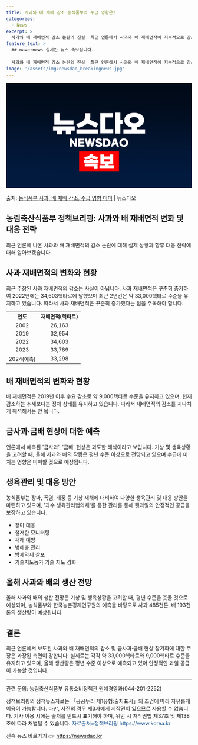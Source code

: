 ```yaml
---
title: 사과와 배 재배 감소 농식품부의 수급 영향은?
categories:
  - News
excerpt: >
  사과와 배 재배면적 감소 논란의 진실  최근 언론에서 사과와 배 재배면적이 지속적으로 감소하고 있다는 보도가…
feature_text: >
  ## navernews 실시간 뉴스 속보입니다.

  사과와 배 재배면적 감소 논란의 진실  최근 언론에서 사과와 배 재배면적이 지속적으로 감소하고 있다는 보도가…
image: '/assets/img/newsdao_breakingnews.jpg'
---
```


![뉴스다오 속보](/assets/img/newsdao_breakingnews.jpg)

<p>출처: <a href="https://newsdao.kr/4514" rel="dofollow">농식품부 사과, 배 재배 감소, 수급 영향 미미</a> | 뉴스다오</p>

<h2>농림축산식품부 정책브리핑: 사과와 배 재배면적 변화 및 대응 전략</h2>

<p data-ke-size="size16">최근 언론에 나온 사과와 배 재배면적의 감소 논란에 대해 실제 상황과 향후 대응 전략에 대해 알아보겠습니다. </p>

<h2 data-ke-size="size26">사과 재배면적의 변화와 현황</h2>

<p data-ke-size="size16">최근 주장된 사과 재배면적의 감소는 사실이 아닙니다. 사과 재배면적은 꾸준히 증가하여 2022년에는 34,603헥타르에 달했으며 최근 2년간은 약 33,000헥타르 수준을 유지하고 있습니다. 따라서 사과 재배면적은 꾸준히 증가했다는 점을 주목해야 합니다.</p>

<table>
  <tr>
    <td style="text-align: center; height: 17px;"><b>연도</b></td>
    <td style="text-align: center; height: 17px;"><b>재배면적(헥타르)</b></td>
  </tr>
  <tr>
    <td style="text-align: center; height: 17px;">2002</td>
    <td style="text-align: center; height: 17px;">26,163</td>
  </tr>
  <tr>
    <td style="text-align: center; height: 17px;">2019</td>
    <td style="text-align: center; height: 17px;">32,954</td>
  </tr>
  <tr>
    <td style="text-align: center; height: 17px;">2022</td>
    <td style="text-align: center; height: 17px;">34,603</td>
  </tr>
  <tr>
    <td style="text-align: center; height: 17px;">2023</td>
    <td style="text-align: center; height: 17px;">33,789</td>
  </tr>
  <tr>
    <td style="text-align: center; height: 17px;">2024(예측)</td>
    <td style="text-align: center; height: 17px;">33,298</td>
  </tr>
</table>

<h2 data-ke-size="size26">배 재배면적의 변화와 현황</h2>

<p data-ke-size="size16">배 재배면적은 2019년 이후 수요 감소로 약 9,000헥타르 수준을 유지하고 있으며, 현재 감소하는 추세보다는 정체 상태를 유지하고 있습니다. 따라서 재배면적의 감소를 지나치게 해석해서는 안 됩니다.</p>

<h2 data-ke-size="size26">금사과·금배 현상에 대한 예측</h2>

<p data-ke-size="size16">언론에서 예측된 '금사과', '금배' 현상은 과도한 해석이라고 보입니다. 기상 및 생육상황을 고려할 때, 올해 사과와 배의 작황은 평년 수준 이상으로 전망되고 있으며 수급에 미치는 영향은 미미할 것으로 예상됩니다.</p>

<h2 data-ke-size="size26">생육관리 및 대응 방안</h2>

<p data-ke-size="size16">농식품부는 장마, 폭염, 태풍 등 기상 재해에 대비하여 다양한 생육관리 및 대응 방안을 마련하고 있으며, '과수 생육관리협의체'를 통한 관리를 통해 햇과일의 안정적인 공급을 보장하고 있습니다.</p>

<ul>
  <li>장마 대응</li>
  <li>철저한 모니터링</li>
  <li>재해 예방</li>
  <li>병해충 관리</li>
  <li>방제약제 살포</li>
  <li>기술지도농가 기술 지도 강화</li>
</ul>

<h2 data-ke-size="size26">올해 사과와 배의 생산 전망</h2>

<p data-ke-size="size16">올해 사과와 배의 생산 전망은 기상 및 생육상황을 고려할 때, 평년 수준을 웃돌 것으로 예상되며, 농식품부와 한국농촌경제연구원의 예측을 바탕으로 사과 485천톤, 배 193천톤의 생산량이 예상됩니다.</p>

<h2 data-ke-size="size26">결론</h2>

<p data-ke-size="size16">최근 언론에서 보도된 사과와 배 재배면적의 감소 및 금사과·금배 현상 장기화에 대한 주장은 과장된 측면이 강합니다. 실제로는 각각 약 33,000헥타르와 9,000헥타르 수준을 유지하고 있으며, 올해 생산량은 평년 수준 이상으로 예측되고 있어 안정적인 과일 공급이 가능할 것입니다.</p>

<hr>

<p data-ke-size="size16">관련 문의: 농림축산식품부 유통소비정책관 원예경영과(044-201-2252)</p>
<p data-ke-size="size16">정책브리핑의 정책뉴스자료는 「공공누리 제1유형:출처표시」의 조건에 따라 자유롭게 이용이 가능합니다. 다만, 사진의 경우 제3자에게 저작권이 있으므로 사용할 수 없습니다. 기사 이용 시에는 출처를 반드시 표기해야 하며, 위반 시 저작권법 제37조 및 제138조에 따라 처벌될 수 있습니다. <span style="color: #1a5490;">자료출처=정책브리핑 https://www.korea.kr</span></p>

<p data-ke-size="size16"></p> 

신속 뉴스 바로가기 👉 <a href="https://newsdao.kr" rel="dofollow">https://newsdao.kr</a>


